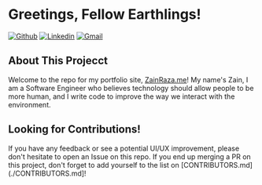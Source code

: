 # Greetings, Fellow Earthlings!


[![Github](https://img.shields.io/badge/-Github-000?style=flat&logo=Github&logoColor=white)](https://github.com/UpstartDeveloper)
[![Linkedin](https://img.shields.io/badge/-LinkedIn-blue?style=flat&logo=Linkedin&logoColor=white)](https://www.linkedin.com/in/zain-train/)
[![Gmail](https://img.shields.io/badge/-Gmail-c14438?style=flat&logo=Gmail&logoColor=white)](mailto:zainr7989@gmail.com)

## About This Projecct 

Welcome to the repo for my portfolio site, [ZainRaza.me](https://zainraza.me/)! My name's Zain, I am a Software Engineer who believes technology should allow people to be more human, and I write code to improve the way we interact with the environment.


## Looking for Contributions!
If you have any feedback or see a potential UI/UX improvement, please don't hesitate to open an Issue on this repo.
If you end up merging a PR on this project, don't forget to add yourself to the list on [CONTRIBUTORS.md](./CONTRIBUTORS.md]!



